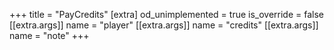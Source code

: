 +++
title = "PayCredits"
[extra]
od_unimplemented = true
is_override = false
[[extra.args]]
name = "player"
[[extra.args]]
name = "credits"
[[extra.args]]
name = "note"
+++